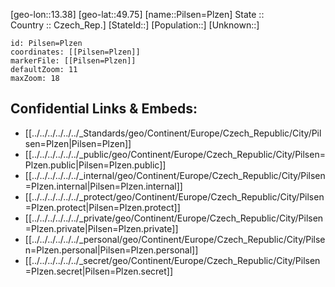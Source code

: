 ﻿---
location: [49.75,13.38] 
mapzoom: [7,12] 
mapmarker: city 
type: City
tags:
- geo/City


SpocWebEntityId: 33375
isDeleted: false
confidential: public

---
[geo-lon::13.38] 
[geo-lat::49.75] 
[name::Pilsen=Plzen] 
State ::  
Country :: Czech_Rep.] 
[StateId::] 
[Population::] 
[Unknown::] 


```leaflet
id: Pilsen=Plzen
coordinates: [[Pilsen=Plzen]] 
markerFile: [[Pilsen=Plzen]] 
defaultZoom: 11 
maxZoom: 18
```


## Confidential Links & Embeds: 
- [[../../../../../../_Standards/geo/Continent/Europe/Czech_Republic/City/Pilsen=Plzen|Pilsen=Plzen]] 
- [[../../../../../../_public/geo/Continent/Europe/Czech_Republic/City/Pilsen=Plzen.public|Pilsen=Plzen.public]] 
- [[../../../../../../_internal/geo/Continent/Europe/Czech_Republic/City/Pilsen=Plzen.internal|Pilsen=Plzen.internal]] 
- [[../../../../../../_protect/geo/Continent/Europe/Czech_Republic/City/Pilsen=Plzen.protect|Pilsen=Plzen.protect]] 
- [[../../../../../../_private/geo/Continent/Europe/Czech_Republic/City/Pilsen=Plzen.private|Pilsen=Plzen.private]] 
- [[../../../../../../_personal/geo/Continent/Europe/Czech_Republic/City/Pilsen=Plzen.personal|Pilsen=Plzen.personal]] 
- [[../../../../../../_secret/geo/Continent/Europe/Czech_Republic/City/Pilsen=Plzen.secret|Pilsen=Plzen.secret]] 
